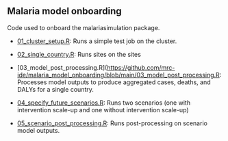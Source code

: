 ##  Malaria model onboarding

Code used to onboard the malariasimulation package.


* [01_cluster_setup.R](https://github.com/mrc-ide/malaria_model_onboarding/blob/main/01_cluster_setup.R): Runs a simple test job on the cluster. 

* [02_single_country.R](https://github.com/mrc-ide/malaria_model_onboarding/blob/main/02_single_country_model_launch.R): Runs sites on the sites 

* [03_model_post_processing.R](https://github.com/mrc-ide/malaria_model_onboarding/blob/main/03_model_post_processing.R: Processes model outputs to produce aggregated cases, deaths, and DALYs for a single country.

* [04_specify_future_scenarios.R](https://github.com/mrc-ide/malaria_model_onboarding/blob/main/04_specify_future_scenarios.R): Runs two scenarios (one with intervention scale-up and one without intervention scale-up)

* [05_scenario_post_processing.R](https://github.com/mrc-ide/malaria_model_onboarding/blob/main/05_scenario_post_processing.R): Runs post-processing on scenario model outputs. 
